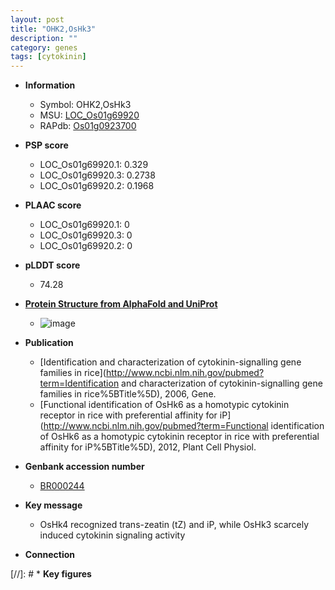 ```yaml
---
layout: post
title: "OHK2,OsHk3"
description: ""
category: genes
tags: [cytokinin]
---
```


* **Information**  
    + Symbol: OHK2,OsHk3  
    + MSU: [LOC_Os01g69920](http://rice.plantbiology.msu.edu/cgi-bin/ORF_infopage.cgi?orf=LOC_Os01g69920)  
    + RAPdb: [Os01g0923700](http://rapdb.dna.affrc.go.jp/viewer/gbrowse_details/irgsp1?name=Os01g0923700)  

* **PSP score**  
    + LOC_Os01g69920.1: 0.329 
    + LOC_Os01g69920.3: 0.2738 
    + LOC_Os01g69920.2: 0.1968 

* **PLAAC score**  
    + LOC_Os01g69920.1: 0 
    + LOC_Os01g69920.3: 0 
    + LOC_Os01g69920.2: 0 

* **pLDDT score**
    + 74.28

* **[Protein Structure from AlphaFold and UniProt](https://www.uniprot.org/uniprotkb/A1A696/entry#structure)**
    + ![image](https://ricepsp.github.io/images/A/AF-A1A696-F1.png)

* **Publication**  
    + [Identification and characterization of cytokinin-signalling gene families in rice](http://www.ncbi.nlm.nih.gov/pubmed?term=Identification and characterization of cytokinin-signalling gene families in rice%5BTitle%5D), 2006, Gene.
    + [Functional identification of OsHk6 as a homotypic cytokinin receptor in rice with preferential affinity for iP](http://www.ncbi.nlm.nih.gov/pubmed?term=Functional identification of OsHk6 as a homotypic cytokinin receptor in rice with preferential affinity for iP%5BTitle%5D), 2012, Plant Cell Physiol.

* **Genbank accession number**  
    + [BR000244](http://www.ncbi.nlm.nih.gov/nuccore/BR000244)

* **Key message**  
    + OsHk4 recognized trans-zeatin (tZ) and iP, while OsHk3 scarcely induced cytokinin signaling activity

* **Connection**  

[//]: # * **Key figures**  



